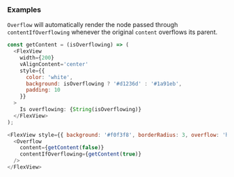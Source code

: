 ### Examples

`Overflow` will automatically render the node passed through `contentIfOverflowing` whenever the original `content` overflows its parent.

```js
const getContent = (isOverflowing) => (
  <FlexView
    width={200}
    vAlignContent='center'
    style={{
      color: 'white',
      background: isOverflowing ? '#d1236d' : '#1a91eb',
      padding: 10
    }}
  >
    Is overflowing: {String(isOverflowing)}
  </FlexView>
);

<FlexView style={{ background: '#f0f3f8', borderRadius: 3, overflow: 'hidden' }}>
  <Overflow
    content={getContent(false)}
    contentIfOverflowing={getContent(true)}
  />
</FlexView>
```
